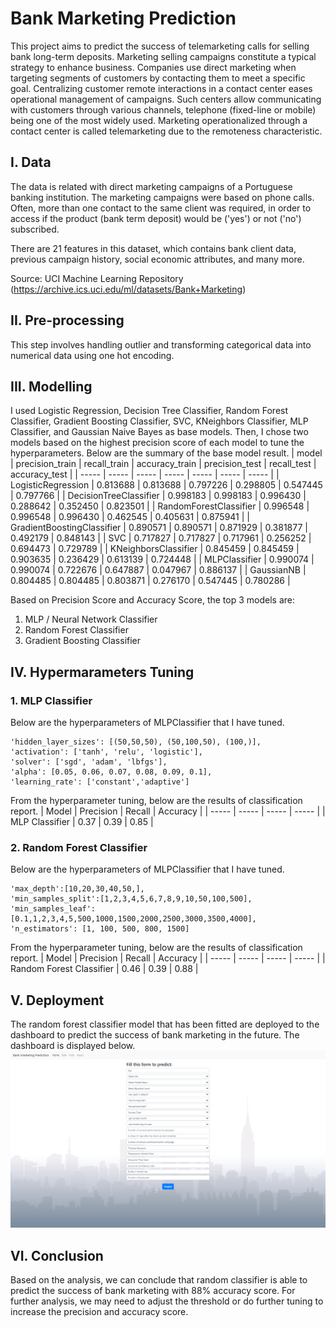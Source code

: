 # Bank Marketing Prediction

This project aims to predict the success of telemarketing calls for selling bank long-term deposits. Marketing selling campaigns constitute a typical strategy to enhance business. Companies use direct marketing when targeting segments of customers by contacting them to meet a specific goal. Centralizing customer remote interactions in a contact center eases operational management of campaigns. Such centers allow communicating with customers through various channels, telephone (fixed-line or mobile) being one of the most widely used. Marketing operationalized through a contact center is called telemarketing due to the remoteness characteristic. 

## I. Data
The data is related with direct marketing campaigns of a Portuguese banking institution. The marketing campaigns were based on phone calls. Often, more than one contact to the same client was required, in order to access if the product (bank term deposit) would be ('yes') or not ('no') subscribed.

There are 21 features in this dataset, which contains bank client data, previous campaign history, social economic attributes, and many more.

Source: UCI Machine Learning Repository (https://archive.ics.uci.edu/ml/datasets/Bank+Marketing)

## II. Pre-processing
This step involves handling outlier and transforming categorical data into numerical data using one hot encoding.

## III. Modelling
I used Logistic Regression, Decision Tree Classifier, Random Forest Classifier, Gradient Boosting Classifier, SVC, KNeighbors Classifier, MLP Classifier, and Gaussian Naive Bayes as base models. Then, I chose two models based on the highest precision score of each model to tune the hyperparameters. Below are the summary of the base model result.
| model | precision_train | recall_train | accuracy_train | precision_test | recall_test | accuracy_test |
| ----- | ----- | ----- | ----- | ----- | ----- | ----- |
| LogisticRegression | 0.813688 | 0.813688 | 0.797226 | 0.298805 | 0.547445 | 0.797766 |
| DecisionTreeClassifier | 0.998183 | 0.998183 | 0.996430 | 0.288642 | 0.352450 | 0.823501 |
| RandomForestClassifier | 0.996548 | 0.996548 | 0.996430 | 0.462545 | 0.405631 | 0.875941 |
| GradientBoostingClassifier | 0.890571 | 0.890571 | 0.871929 | 0.381877 | 0.492179 | 0.848143 |
| SVC | 0.717827 | 0.717827 | 0.717961 | 0.256252 | 0.694473 | 0.729789 |
| KNeighborsClassifier | 0.845459 | 0.845459 | 0.903635 | 0.236429 | 0.613139 | 0.724448 |
| MLPClassifier | 0.990074 | 0.990074 | 0.722676 | 0.647887 | 0.047967 | 0.886137 |
| GaussianNB | 0.804485 | 0.804485 | 0.803871 | 0.276170 | 0.547445 | 0.780286 |

Based on Precision Score and Accuracy Score, the top 3 models are:

1. MLP / Neural Network Classifier
2. Random Forest Classifier
3. Gradient Boosting Classifier

## IV. Hypermarameters Tuning
### 1. MLP Classifier
Below are the hyperparameters of MLPClassifier that I have tuned.
```
'hidden_layer_sizes': [(50,50,50), (50,100,50), (100,)],
'activation': ['tanh', 'relu', 'logistic'],
'solver': ['sgd', 'adam', 'lbfgs'],
'alpha': [0.05, 0.06, 0.07, 0.08, 0.09, 0.1],
'learning_rate': ['constant','adaptive']
```
From the hyperparameter tuning, below are the results of classification report.
| Model | Precision | Recall | Accuracy |
| ----- | ----- | ----- | ----- |
| MLP Classifier | 0.37 | 0.39 | 0.85 |

### 2. Random Forest Classifier
Below are the hyperparameters of MLPClassifier that I have tuned.
```
'max_depth':[10,20,30,40,50,],
'min_samples_split':[1,2,3,4,5,6,7,8,9,10,50,100,500],
'min_samples_leaf': [0.1,1,2,3,4,5,500,1000,1500,2000,2500,3000,3500,4000],
'n_estimators': [1, 100, 500, 800, 1500]
```

From the hyperparameter tuning, below are the results of classification report.
| Model | Precision | Recall | Accuracy |
| ----- | ----- | ----- | ----- |
| Random Forest Classifier | 0.46 | 0.39 | 0.88 |

## V. Deployment
The random forest classifier model that has been fitted are deployed to the dashboard to predict the success of bank marketing in the future. The dashboard is displayed below.
![Deployment](/ss.png)

## VI. Conclusion
Based on the analysis, we can conclude that random classifier is able to predict the success of bank marketing with 88% accuracy score. For further analysis, we may need to adjust the threshold or do further tuning to increase the precision and accuracy score.
